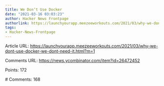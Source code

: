 ```yaml
---
title: We Don’t Use Docker
date: "2021-03-16 03:03:23"
author: Hacker News Frontpage
authorlink: https://launchyourapp.meezeeworkouts.com/2021/03/why-we-dont-use-docker-we-dont-need-it.html?m=1
tags:
- Hacker-News-Frontpage
---
```


<p>Article URL: <a href="https://launchyourapp.meezeeworkouts.com/2021/03/why-we-dont-use-docker-we-dont-need-it.html?m=1">https://launchyourapp.meezeeworkouts.com/2021/03/why-we-dont-use-docker-we-dont-need-it.html?m=1</a></p>
<p>Comments URL: <a href="https://news.ycombinator.com/item?id=26472452">https://news.ycombinator.com/item?id=26472452</a></p>
<p>Points: 172</p>
<p># Comments: 168</p>
